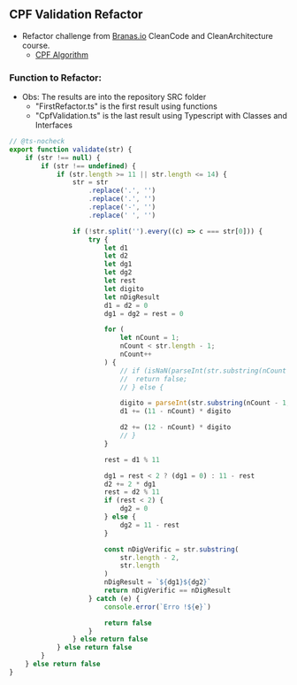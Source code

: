 ## CPF Validation Refactor

-   Refactor challenge from [Branas.io](https://app.branas.io/public/products) CleanCode and CleanArchitecture course.
    -   [CPF Algorithm](https://www.macoratti.net/alg_cpf.htm)

### Function to Refactor:

-   Obs: The results are into the repository SRC folder
    -   "FirstRefactor.ts" is the first result using functions
    -   "CpfValidation.ts" is the last result using Typescript with Classes and Interfaces

```javascript
// @ts-nocheck
export function validate(str) {
    if (str !== null) {
        if (str !== undefined) {
            if (str.length >= 11 || str.length <= 14) {
                str = str
                    .replace('.', '')
                    .replace('.', '')
                    .replace('-', '')
                    .replace(' ', '')

                if (!str.split('').every((c) => c === str[0])) {
                    try {
                        let d1
                        let d2
                        let dg1
                        let dg2
                        let rest
                        let digito
                        let nDigResult
                        d1 = d2 = 0
                        dg1 = dg2 = rest = 0

                        for (
                            let nCount = 1;
                            nCount < str.length - 1;
                            nCount++
                        ) {
                            // if (isNaN(parseInt(str.substring(nCount -1, nCount)))) {
                            // 	return false;
                            // } else {

                            digito = parseInt(str.substring(nCount - 1, nCount))
                            d1 += (11 - nCount) * digito

                            d2 += (12 - nCount) * digito
                            // }
                        }

                        rest = d1 % 11

                        dg1 = rest < 2 ? (dg1 = 0) : 11 - rest
                        d2 += 2 * dg1
                        rest = d2 % 11
                        if (rest < 2) {
                            dg2 = 0
                        } else {
                            dg2 = 11 - rest
                        }

                        const nDigVerific = str.substring(
                            str.length - 2,
                            str.length
                        )
                        nDigResult = `${dg1}${dg2}`
                        return nDigVerific == nDigResult
                    } catch (e) {
                        console.error(`Erro !${e}`)

                        return false
                    }
                } else return false
            } else return false
        }
    } else return false
}
```
